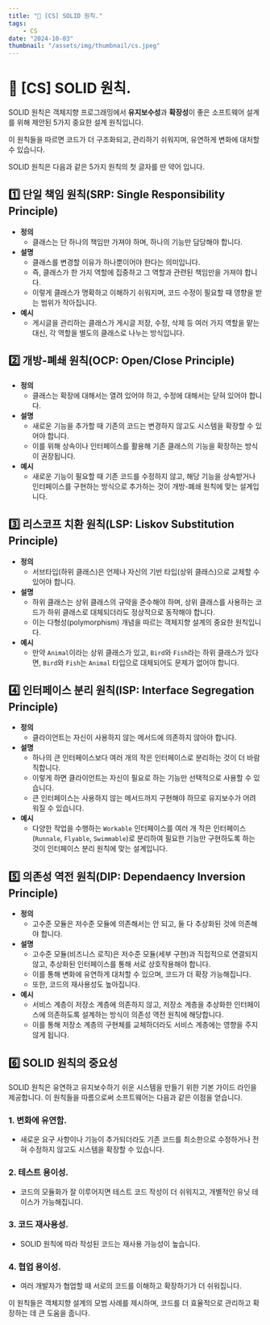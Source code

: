 ```yaml
---
title: "💾 [CS] SOLID 원칙."
tags:
    - CS
date: "2024-10-03"
thumbnail: "/assets/img/thumbnail/cs.jpeg"
---
```


# 💾 [CS] SOLID 원칙.

SOLID 원칙은 객체지향 프로그래밍에서 **유지보수성**과 **확장성**이 좋은 소프트웨어 설계를 위해 제안된 5가지 중요한 설계 원칙입니다.

이 원칙들을 따르면 코드가 더 구조화되고, 관리하기 쉬워지며, 유연하게 변화에 대처할 수 있습니다.

SOLID 원칙은 다음과 같은 5가지 원칙의 첫 글자를 딴 약어 입니다.

## 1️⃣ 단일 책임 원칙(SRP: Single Responsibility Principle)
- **정의**
    - 클래스는 단 하나의 책임만 가져야 하며, 하나의 기능만 담당해야 합니다.
- **설명**
    - 클래스를 변경할 이유가 하나뿐이어야 한다는 의미입니다.
    - 즉, 클래스가 한 가지 역할에 집중하고 그 역할과 관련된 책임만을 가져야 합니다.
    - 이렇게 클래스가 명확하고 이해하기 쉬워지며, 코드 수정이 필요할 때 영향을 받는 범위가 작아집니다.
- **예시**
    - 게시글을 관리하는 클래스가 게시글 저장, 수정, 삭제 등 여러 가지 역할을 맡는 대신, 각 역할을 별도의 클래스로 나누는 방식입니다.

## 2️⃣ 개방-폐쇄 원칙(OCP: Open/Close Principle)
- **정의**
    - 클래스는 확장에 대해서는 열려 있어야 하고, 수정에 대해서는 닫혀 있어야 합니다.
- **설명**
    - 새로운 기능을 추가할 때 기존의 코드는 변경하지 않고도 시스템을 확장할 수 있어야 합니다.
    - 이를 위해 상속이나 인터페이스를 활용해 기존 클래스의 기능을 확장하는 방식이 권장됩니다.
- **예시**
    - 새로운 기능이 필요할 때 기존 코드를 수정하지 않고, 해당 기능을 상속받거나 인터페이스를 구현하는 방식으로 추가하는 것이 개방-폐쇄 원칙에 맞는 설계입니다.

## 3️⃣ 리스코프 치환 원칙(LSP: Liskov Substitution Principle)
- **정의**
    - 서브타입(하위 클래스)은 언제나 자신의 기반 타입(상위 클래스)으로 교체할 수 있어야 합니다.
- **설명**
    - 하위 클래스는 상위 클래스의 규약을 준수해야 하며, 상위 클래스를 사용하는 코드가 하위 클래스로 대체되더라도 정상적으로 동작해야 합니다.
    - 이는 다형성(polymorphism) 개념을 따르는 객체지향 설계의 중요한 원칙입니다.
- **예시**
    - 만약 `Animal`이라는 상위 클래스가 있고, `Bird`와 `Fish`라는 하위 클래스가 있다면, `Bird`와 `Fish`는 `Animal` 타입으로 대체되어도 문제가 없어야 합니다.

## 4️⃣ 인터페이스 분리 원칙(ISP: Interface Segregation Principle)
- **정의**
    - 클라이언트는 자신이 사용하지 않는 메서드에 의존하지 않아야 합니다.
- **설명**
    - 하나의 큰 인터페이스보다 여러 개의 작은 인터페이스로 분리하는 것이 더 바람직합니다.
    - 이렇게 하면 클라이언트는 자신이 필요로 하는 기능만 선택적으로 사용할 수 있습니다.
    - 큰 인터페이스는 사용하지 않는 메서드까지 구현해야 하므로 유지보수가 어려워질 수 있습니다.
- **예시**
    - 다양한 작업을 수행하는 `Workable` 인터페이스를 여러 개 작은 인터페이스(`Runnale`, `Flyable`, `Swimmable`)로 분리하여 필요한 기능만 구현하도록 하는 것이 인터페이스 분리 원칙에 맞는 설계입니다.

## 5️⃣ 의존성 역전 원칙(DIP: Dependaency Inversion Principle)
- **정의**
    - 고수준 모듈은 저수준 모듈에 의존해서는 안 되고, 둘 다 추상화된 것에 의존해야 합니다.
- **설명**
    - 고수준 모듈(비즈니스 로직)은 저수준 모듈(세부 구현)과 직접적으로 연결되지 않고, 추상화된 인터페이스를 통해 서로 상호작용해야 합니다.
    - 이를 통해 변화에 유연하게 대처할 수 있으며, 코드가 더 확장 가능해집니다.
    - 또한, 코드의 재사용성도 높아집니다.
- **예시**
    - 서비스 계층이 저장소 계층에 의존하지 않고, 저장소 계층을 추상화한 인터페이스에 의존하도록 설계하는 방식이 의존성 역전 원칙에 해당합니다.
    - 이를 통해 저장소 계층의 구현체를 교체하더라도 서비스 계층에는 영향을 주지 않게 됩니다.

## 6️⃣ SOLID 원칙의 중요성

SOLID 원칙은 유연하고 유지보수하기 쉬운 시스템을 만들기 위한 기본 가이드 라인을 제공합니다.
이 원칙들을 따름으로써 소프트웨어는 다음과 같은 이점을 얻습니다.

### 1. 변화에 유연함.
- 새로운 요구 사항이나 기능이 추가되더라도 기존 코드를 최소한으로 수정하거나 전혀 수정하지 않고도 시스템을 확장할 수 있습니다.

### 2. 테스트 용이성.
- 코드의 모듈화가 잘 이루어지면 테스트 코드 작성이 더 쉬워지고, 개별적인 유닛 테이스가 가능해집니다.

### 3. 코드 재사용성.
- SOLID 원칙에 따라 작성된 코드는 재사용 가능성이 높습니다.

### 4. 협업 용이성.
- 여러 개발자가 협업할 때 서로의 코드를 이해하고 확장하기가 더 쉬워집니다.

이 원칙들은 객체지향 설계의 모범 사례를 제시하며, 코드를 더 효율적으로 관리하고 확장하는 데 큰 도움을 줍니다.
